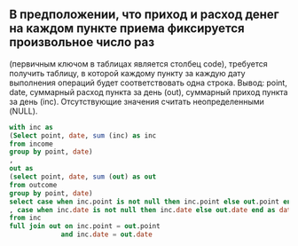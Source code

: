 ## В предположении, что приход и расход денег на каждом пункте приема фиксируется произвольное число раз 
(первичным ключом в таблицах является столбец code), требуется получить таблицу, в которой каждому пункту за каждую дату
выполнения операций будет соответствовать одна строка.
Вывод: point, date, суммарный расход пункта за день (out), суммарный приход пункта за день (inc). Отсутствующие значения считать неопределенными (NULL).
```sql
with inc as
(Select point, date, sum (inc) as inc
from income
group by point, date)
,
out as
(select point, date, sum (out) as out
from outcome
group by point, date)
select case when inc.point is not null then inc.point else out.point end  as point
, case when inc.date is not null then inc.date else out.date end as date, out, inc
from inc
full join out on inc.point = out.point
             and inc.date = out.date
```
